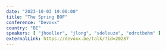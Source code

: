 ```yaml
---
date: "2023-10-03 19:00:00"
title: "The Spring BOF"
conference: "Devoxx"
country: "BE"
speakers: [ "jhoeller", "jlong", "sdeleuze", "odrotbohm" ]
externalLink: https://devoxx.be/talk/?id=20287
---
```

